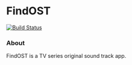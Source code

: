 # FindOST
[![Build Status](https://travis-ci.org/thehackercat/USBthief.svg?branch=master)](https://travis-ci.org/smallmuou/travis-ci-tutorial)

### About

FindOST is a TV series original sound track app.